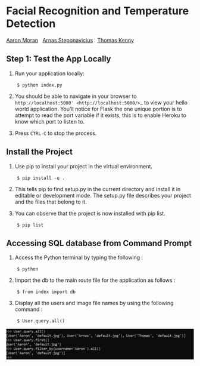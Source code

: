 # Facial Recognition and Temperature Detection
[Aaron Moran](https://github.com/Moran98) &nbsp;
[Arnas Steponavicius](https://github.com/ArnasSteponavicius00) &nbsp;
[Thomas Kenny](https://github.com/KennyThomas)

## Step 1: Test the App Locally
	
1. Run your application locally:
```
	$ python index.py
```

2. You should be able to navigate in your browser to `http://localhost:5000' <http://localhost:5000/>`_ to view your hello world application. You'll notice for Flask the one unique portion is to attempt to read the port variable if it exists, this is to enable Heroku to know which port to listen to. 

3. Press `CTRL-C` to stop the process.

## Install the Project

1. Use pip to install your project in the virtual environment.

```
	$ pip install -e .
```

2. This tells pip to find setup.py in the current directory and install it in editable or development mode. The setup.py file describes your project and the files that belong to it.

3. You can observe that the project is now installed with pip list.

```
	$ pip list
```

## Accessing SQL database from Command Prompt

1. Access the Python terminal by typing the following :

```
	$ python 
```

2. Import the db to the main route file for the application as follows :

```
	$ from index import db
```

3. Display all the users and image file names by using the following command :

```
	$ User.query.all()
```

![](Research/Documentation/Images/db.png)